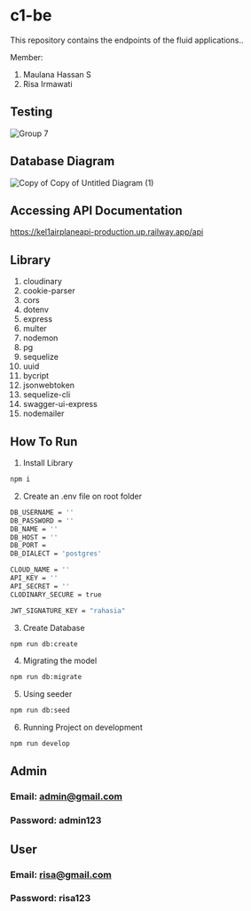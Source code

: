 # c1-be
This repository contains the endpoints of the fluid applications..

Member: 
1. Maulana Hassan S
2. Risa Irmawati

## Testing
![Group 7](https://github.com/C1-Bisa/c1-be/assets/72052154/d50fd0ec-aafe-4bb1-80b0-fd72e22fe8f7)

## Database Diagram

![Copy of Copy of Untitled Diagram (1)](https://github.com/C1-Bisa/c1-be/assets/72052154/7c9533a3-6e7d-4007-ad44-2c1ecb2a55e9)


## Accessing API Documentation
https://kel1airplaneapi-production.up.railway.app/api

## Library
1. cloudinary
2. cookie-parser
3. cors
4. dotenv
5. express
6. multer
7. nodemon
8. pg
0. sequelize
10. uuid
11. bycript
12. jsonwebtoken
13. sequelize-cli
14. swagger-ui-express
15. nodemailer

## How To Run

1. Install Library

```bash
npm i
```

2. Create an .env file on root folder

```bash
DB_USERNAME = ''
DB_PASSWORD = ''
DB_NAME = ''
DB_HOST = ''
DB_PORT =
DB_DIALECT = 'postgres'

CLOUD_NAME = ''
API_KEY = ''
API_SECRET = ''
CLODINARY_SECURE = true

JWT_SIGNATURE_KEY = "rahasia"
```

3. Create Database

```bash
npm run db:create
```

4. Migrating the model

```bash
npm run db:migrate
```

5. Using seeder

```bash
npm run db:seed
```

6. Running Project on development

```bash
npm run develop
```

## Admin
### Email: admin@gmail.com
### Password: admin123

## User
### Email: risa@gmail.com
### Password: risa123

